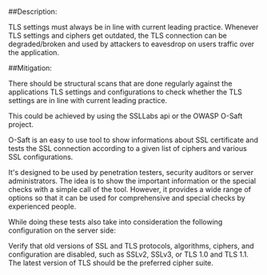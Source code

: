 ##Description:

TLS settings must always be in line with current leading practice. Whenever TLS
settings and ciphers get outdated, the TLS connection can be degraded/broken and used by
attackers to eavesdrop on users traffic over the application.

##Mitigation:

There should be structural scans that are done regularly against the applications TLS settings
and configurations to check whether the TLS settings are in line with current leading practice.

This could be achieved by using the SSLLabs api or the OWASP O-Saft project.

O-Saft is an easy to use tool to show informations about SSL certificate and tests the SSL 
connection according to a given list of ciphers and various SSL configurations.

It's designed to be used by penetration testers, security auditors or server administrators. 
The idea is to show the important information or the special checks with a simple call of the tool.
However, it provides a wide range of options so that it can be used for comprehensive and special 
checks by experienced people.

While doing these tests also take into consideration the following configuration on the server
side:

Verify that old versions of SSL and TLS protocols, algorithms, ciphers, and configuration are 
disabled, such as SSLv2, SSLv3, or TLS 1.0 and TLS 1.1. The latest version of TLS should be the 
preferred cipher suite.

